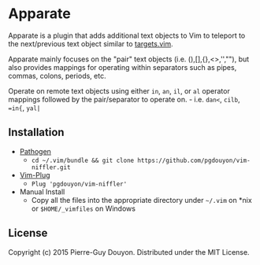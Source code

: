 Apparate
========

Apparate is a plugin that adds additional text objects to Vim to teleport to
the next/previous text object similar to [targets.vim][].

Apparate mainly focuses on the "pair" text objects (i.e. (),[],{},<>,'',""),
but also provides mappings for operating within separators such as pipes,
commas, colons, periods, etc.

Operate on remote text objects using either `in`, `an`, `il`, or `al` operator
mappings followed by the pair/separator to operate on.
    - i.e. `dan<`, `cilb`, `=in{`, `yal|`

Installation
------------

* [Pathogen][]
    * `cd ~/.vim/bundle && git clone https://github.com/pgdouyon/vim-niffler.git`
* [Vim-Plug][]
    * `Plug 'pgdouyon/vim-niffler'`
* Manual Install
    * Copy all the files into the appropriate directory under `~/.vim` on \*nix or
      `$HOME/_vimfiles` on Windows


License
-------

Copyright (c) 2015 Pierre-Guy Douyon.  Distributed under the MIT License.


[targets.vim]: https://github.com/wellle/targets.vim
[Pathogen]: https://github.com/tpope/vim-pathogen
[Vim-Plug]: https://github.com/junegunn/vim-plug
